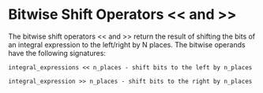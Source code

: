 # Bitwise Shift Operators << and >> #

The bitwise shift operators << and >> return the result of shifting the bits of
an integral expression to the left/right by N places. The bitwise operands have
the following signatures:

    integral_expressions << n_places - shift bits to the left by n_places

    integral_expression >> n_places - shift bits to the right by n_places

